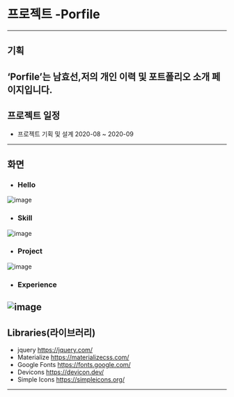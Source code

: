 # 프로젝트 -Porfile
-----------------------------------------------------
## 기획
‘Porfile’는 남효선,저의 개인 이력 및 포트폴리오 소개 페이지입니다.
-----------------------------------------------------
## 프로젝트 일정
+ 프로젝트 기획 및 설계 2020-08 ~ 2020-09
-----------------------------------------------------
## 화면
+ ### Hello
![image](https://user-images.githubusercontent.com/36659647/93420200-7576a680-f8e9-11ea-95af-5104f8964c91.png)
+ ### Skill 
![image](https://user-images.githubusercontent.com/36659647/93420247-86bfb300-f8e9-11ea-8e35-fb961e37ab2d.png)
+ ### Project
![image](https://user-images.githubusercontent.com/36659647/93420262-9212de80-f8e9-11ea-9fcb-025a84b5f04b.png)
+ ### Experience
![image](https://user-images.githubusercontent.com/36659647/93420284-9b03b000-f8e9-11ea-9252-21a018742208.png)
------------------------------------------------------
## Libraries(라이브러리)

+ jquery
https://jquery.com/
+ Materialize
https://materializecss.com/
+ Google Fonts
https://fonts.google.com/
+ Devicons
https://devicon.dev/
+ Simple Icons
https://simpleicons.org/
-----------------------------------------------------
